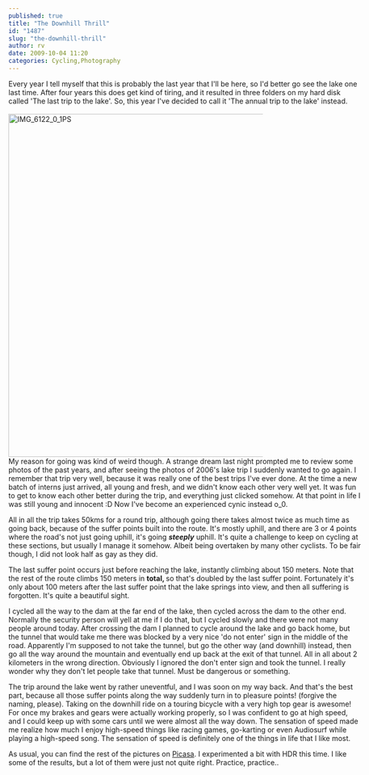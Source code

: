 ```yaml
---
published: true
title: "The Downhill Thrill"
id: "1487"
slug: "the-downhill-thrill"
author: rv
date: 2009-10-04 11:20
categories: Cycling,Photography
---
```

<div style="width:700px;">Every year I tell myself that this is probably the last year that I'll be here, so I'd better go see the lake one last time. After four years this does get kind of tiring, and it resulted in three folders on my hard disk called 'The last trip to the lake'. So, this year I've decided to call it 'The annual trip to the lake' instead.</div>
<br />
<a href="https://s3.amazonaws.com/cfwblog/uploads/2009/10/img_6122_0_1ps.jpg"><img class="aligncenter size-full wp-image-1490" title="IMG_6122_0_1PS" src="https://s3.amazonaws.com/cfwblog/uploads/2009/10/img_6122_0_1ps.jpg" alt="IMG_6122_0_1PS" width="1024" height="680" /></a><br />
<div style="width:700px;">
My reason for going was kind of weird though. A strange dream last night prompted me to review some photos of the past years, and after seeing the photos of 2006's lake trip I suddenly wanted to go again. I remember that trip very well, because it was really one of the best trips I've ever done. At the time a new batch of interns just arrived, all young and fresh, and we didn't know each other very well yet. It was fun to get to know each other better during the trip, and everything just clicked somehow. At that point in life I was still young and innocent :D Now I've become an experienced cynic instead o_0.

All in all the trip takes 50kms for a round trip, although going there takes almost twice as much time as going back, because of the suffer points built into the route. It's mostly uphill, and there are 3 or 4 points where the road's not just going uphill, it's going <strong><em>steeply</em></strong> uphill. It's quite a challenge to keep on cycling at these sections, but usually I manage it somehow. Albeit being overtaken by many other cyclists. To be fair though, I did not look half as gay as they did.

The last suffer point occurs just before reaching the lake, instantly climbing about 150 meters. Note that the rest of the route climbs 150 meters in <strong>total, </strong>so that's doubled by the last suffer point. Fortunately it's only about 100 meters after the last suffer point that the lake springs into view, and then all suffering is forgotten. It's quite a beautiful sight.

I cycled all the way to the dam at the far end of the lake, then cycled across the dam to the other end. Normally the security person will yell at me if I do that, but I cycled slowly and there were not many people around today. After crossing the dam I planned to cycle around the lake and go back home, but the tunnel that would take me there was blocked by a very nice 'do not enter' sign in the middle of the road. Apparently I'm supposed to not take the tunnel, but go the other way (and downhill) instead, then go all the way around the mountain and eventually end up back at the exit of that tunnel. All in all about 2 kilometers in the wrong direction. Obviously I ignored the don't enter sign and took the tunnel. I really wonder why they don't let people take that tunnel. Must be dangerous or something.

The trip around the lake went by rather uneventful, and I was soon on my way back. And that's the best part, because all those suffer points along the way suddenly turn in to pleasure points! (forgive the naming, please). Taking on the downhill ride on a touring bicycle with a very high top gear is awesome! For once my brakes and gears were actually working properly, so I was confident to go at high speed, and I could keep up with some cars until we were almost all the way down. The sensation of speed made me realize how much I enjoy high-speed things like racing games, go-karting or even Audiosurf while playing a high-speed song. The sensation of speed is definitely one of the things in life that I like most.

As usual, you can find the rest of the pictures on <a href="http://picasaweb.google.com/mrhazard/AnnualLakeTrip2009#" target="_blank">Picasa</a>. I experimented a bit with HDR this time. I like some of the results, but a lot of them were just not quite right. Practice, practice..

</div>